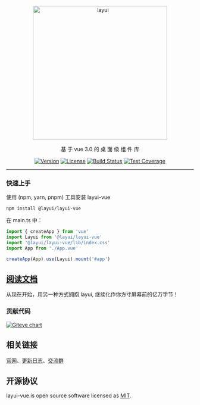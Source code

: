 <p align="center">
  <a href="http://www.layui.com">
    <img src="https://images.gitee.com/uploads/images/2022/0104/135039_3f41c467_4835367.png" alt="layui" width="360">
  </a>
</p>

<p align="center">
  基 于 vue 3.0 的 桌 面 级 组 件 库
</p>

<p align="center">  
  <a href="https://www.npmjs.com/package/@layui/layui-vue"><img src="https://img.shields.io/npm/v/@layui/layui-vue.svg?sanitize=true" alt="Version"></a>
  <a href="https://www.npmjs.com/package/layui"><img src="https://img.shields.io/npm/l/layui.svg?sanitize=true" alt="License"></a>
  <a href="https://travis-ci.org/sentsin/layui"><img alt="Build Status" src="https://img.shields.io/travis/sentsin/layui/master.svg"></a>
  <a href="https://coveralls.io/r/sentsin/layui?branch=master"><img alt="Test Coverage" src="https://img.shields.io/coveralls/sentsin/layui/master.svg"></a>
  <!--<a href="https://saucelabs.com/beta/builds/7e6196205e4f492496203388fc003b65"><img src="https://saucelabs.com/buildstatus/layui" alt="Build Status"></a>-->
</p>

---

### 快速上手

使用 (npm, yarn, pnpm) 工具安装 layui-vue

```
npm install @layui/layui-vue
```

在 main.ts 中：

```js
import { createApp } from 'vue'
import Layui from '@layui/layui-vue'
import '@layui/layui-vue/lib/index.css'
import App from './App.vue'

createApp(App).use(Layui).mount('#app')
```

## [阅读文档](http://layui-vue.pearadmin.com/)

从现在开始，用另一种方式拥抱 layui, 继续化作你方寸屏幕前的亿万字节！

### 贡献代码

[![Giteye chart](https://chart.giteye.net/gitee/layui-vue/layui-vue/DBC9Z6HQ.png)](https://giteye.net/chart/DBC9Z6HQ)

## 相关链接

[官网](http://layui-vue.pearadmin.com/)、[更新日志](http://layui-vue.pearadmin.com/zh-CN/guide/changelog)、[交流群](https://jq.qq.com/?_wv=1027&k=ffiUQgnE)

## 开源协议

layui-vue is open source software licensed as
[MIT](https://gitee.com/layui-vue/layui-vue/blob/master/LICENSE).